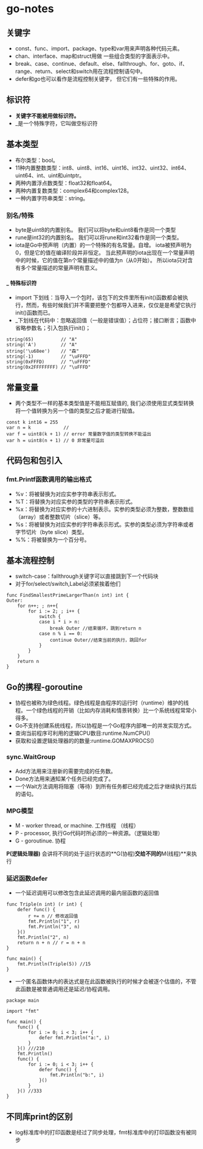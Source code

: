 # go-notes

## 关键字
- const、func、import、package、type和var用来声明各种代码元素。
- chan、interface、map和struct用做 一些组合类型的字面表示中。
- break、case、continue、default、else、fallthrough、for、goto、if、range、return、select和switch用在流程控制语句中。
- defer和go也可以看作是流程控制关键字， 但它们有一些特殊的作用。

## 标识符
- **关键字不能被用做标识符。**
- _是一个特殊字符，它叫做空标识符

## 基本类型
- 布尔类型：bool。
- 11种内置整数类型：int8、uint8、int16、uint16、int32、uint32、int64、uint64、int、uint和uintptr。
- 两种内置浮点数类型：float32和float64。
- 两种内置复数类型：complex64和complex128。
- 一种内置字符串类型：string。
### 别名/特殊
- byte是uint8的内置别名。 我们可以将byte和uint8看作是同一个类型
- rune是int32的内置别名。 我们可以将rune和int32看作是同一个类型。
- iota是Go中预声明（内置）的一个特殊的有名常量。自增。 iota被预声明为0，但是它的值在编译阶段并非恒定。 当此预声明的iota出现在一个常量声明中的时候，它的值在第n个常量描述中的值为n（从0开始）。 所以iota只对含有多个常量描述的常量声明有意义。
#### _ 特殊标识符
- import 下划线：当导入一个包时，该包下的文件里所有init()函数都会被执行，然而，有些时候我们并不需要把整个包都导入进来，仅仅是是希望它执行init()函数而已。
- _下划线在代码中：忽略返回值（一般是错误值）；占位符；接口断言；函数中省略参数名；引入包执行init()；

````
string(65)          // "A"
string('A')         // "A"
string('\u68ee')    // "森"
string(-1)          // "\uFFFD"
string(0xFFFD)      // "\uFFFD"
string(0x2FFFFFFFF) // "\uFFFD"
```` 
## 常量变量
- 两个类型不一样的基本类型值是不能相互赋值的, 我们必须使用显式类型转换将一个值转换为另一个值的类型之后才能进行赋值。
````
const k int16 = 255
var n = k            //
var f = uint8(k + 1) // error 常量数字值的类型转换不能溢出
var h = uint8(n + 1) // 0 非常量可溢出
````

## 代码包和包引入
### fmt.Printf函数调用的输出格式
- %v：将被替换为对应实参字符串表示形式。
- %T：将替换为对应实参的类型的字符串表示形式。
- %x：将替换为对应实参的十六进制表示。实参的类型必须为整数，整数数组（array）或者整数切片（slice）等。
- %s：将被替换为对应实参的字符串表示形式。实参的类型必须为字符串或者字节切片（byte slice）类型。
- %%：将被替换为一个百分号。

## 基本流程控制
- switch-case：fallthrough关键字可以直接跳到下一个代码块
- 对于for/select/switch,Label必须紧挨着他们
````
func FindSmallestPrimeLargerThan(n int) int {
Outer:
	for n++; ; n++{
		for i := 2; ; i++ {
			switch {
			case i * i > n:
				break Outer //结束循环，跳到return n
			case n % i == 0:
				continue Outer//结束当前的执行，跳回for
			}
		}
	}
	return n
}
````

## Go的携程-goroutine
- 协程也被称为绿色线程。绿色线程是由程序的运行时（runtime）维护的线程。一个绿色线程的开销（比如内存消耗和情景转换）比一个系统线程常常小得多。
- Go不支持创建系统线程，所以协程是一个Go程序内部唯一的并发实现方式。
- 查询当前程序可利用的逻辑CPU数目:runtime.NumCPU()
- 获取和设置逻辑处理器的的数量:runtime.GOMAXPROCS()

### sync.WaitGroup
- Add方法用来注册新的需要完成的任务数。
- Done方法用来通知某个任务已经完成了。
- 一个Wait方法调用将阻塞（等待）到所有任务都已经完成之后才继续执行其后的语句。

### MPG模型
- M - worker thread, or machine. 工作线程 （线程）
- P - processor, 执行Go代码时所必须的一种资源。（逻辑处理）
- G - goroutinue. 协程

**P(逻辑处理器)** 会讲将不同的处于运行状态的**G(协程)**交给不同的**M(线程)**来执行

### 延迟函数defer
- 一个延迟调用可以修改包含此延迟调用的最内层函数的返回值
````
func Triple(n int) (r int) {
	defer func() {
		r += n // 修改返回值
		fmt.Println("1", r)
		fmt.Println("3", n)
	}()
	fmt.Println("2", n)
	return n + n // r = n + n
}

func main() {
	fmt.Println(Triple(5)) //15
}
````
- 一个匿名函数体内的表达式是在此函数被执行的时候才会被逐个估值的，不管此函数是被普通调用还是延迟/协程调用。
````
package main

import "fmt"

func main() {
	func() {
		for i := 0; i < 3; i++ {
			defer fmt.Println("a:", i)
		}
	}() ///210
	fmt.Println()
	func() {
		for i := 0; i < 3; i++ {
			defer func() {
				fmt.Println("b:", i)
			}()
		}
	}() //333
}
````

## 不同库print的区别
- log标准库中的打印函数是经过了同步处理，fmt标准库中的打印函数没有被同步


